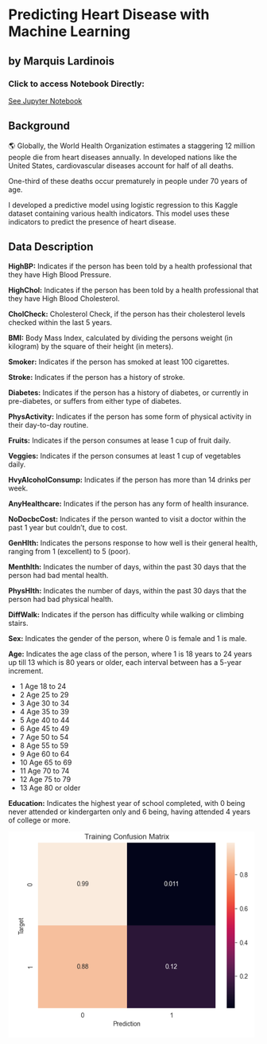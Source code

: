 # Predicting Heart Disease with Machine Learning 
## by Marquis Lardinois
### Click to access Notebook Directly:
[See Jupyter Notebook](https://github.com/Marquis-Lardinois/Predicting_Heart_Disease_Logistic_Regression/blob/36908c98fcb3ee81c49b63ce95f44a8de5a1caa8/Heart_Prediction.ipynb)

## Background
🌎 Globally, the World Health Organization estimates a staggering 12 million people die from heart diseases annually. In developed nations like the United States, cardiovascular diseases account for half of all deaths.

One-third of these deaths occur prematurely in people under 70 years of age.

I developed a predictive model using logistic regression to this Kaggle dataset containing various health indicators. This model uses these indicators to predict the presence of heart disease. 

## Data Description
**HighBP:** Indicates if the person has been told by a health professional that they have High Blood Pressure.

**HighChol:** Indicates if the person has been told by a health professional that they have High Blood Cholesterol.

**CholCheck:** Cholesterol Check, if the person has their cholesterol levels checked within the last 5 years.

**BMI:** Body Mass Index, calculated by dividing the persons weight (in kilogram) by the square of their height (in meters).

**Smoker:** Indicates if the person has smoked at least 100 cigarettes.

**Stroke:** Indicates if the person has a history of stroke.

**Diabetes:** Indicates if the person has a history of diabetes, or currently in pre-diabetes, or suffers from either type of diabetes.

**PhysActivity:** Indicates if the person has some form of physical activity in their day-to-day routine.

**Fruits:** Indicates if the person consumes at lease 1 cup of fruit daily.

**Veggies:** Indicates if the person consumes at least 1 cup of vegetables daily.

**HvyAlcoholConsump:** Indicates if the person has more than 14 drinks per week.

**AnyHealthcare:** Indicates if the person has any form of health insurance.

**NoDocbcCost:** Indicates if the person wanted to visit a doctor within the past 1 year but couldn’t, due to cost.

**GenHlth:** Indicates the persons response to how well is their general health, ranging from 1 (excellent) to 5 (poor).

**Menthlth:** Indicates the number of days, within the past 30 days that the person had bad mental health.

**PhysHlth:** Indicates the number of days, within the past 30 days that the person had bad physical health.

**DiffWalk:** Indicates if the person has difficulty while walking or climbing stairs.

**Sex:** Indicates the gender of the person, where 0 is female and 1 is male.

**Age:** Indicates the age class of the person, where 1 is 18 years to 24 years up till 13 which is 80 years or older, each interval between has a 5-year increment.
- 1 Age 18 to 24
- 2 Age 25 to 29
- 3 Age 30 to 34
- 4 Age 35 to 39
- 5 Age 40 to 44
- 6 Age 45 to 49
- 7 Age 50 to 54
- 8 Age 55 to 59
- 9 Age 60 to 64
- 10 Age 65 to 69
- 11 Age 70 to 74
- 12 Age 75 to 79
- 13 Age 80 or older

**Education:** Indicates the highest year of school completed, with 0 being never attended or kindergarten only and 6 being, having attended 4 years of college or more.

![img.png](img.png)

